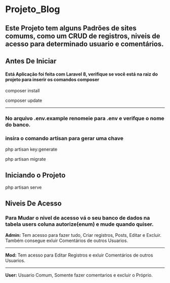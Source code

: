 # Projeto_Blog
<div>
    <h2>Este Projeto tem alguns Padrões de sites comums, como um CRUD de registros, niveis de acesso para determinado usuario e comentários.<h2>
</div>
<div>
    <h2>Antes De Iniciar</h2>
    <h4>Está Aplicação foi feita com Laravel 8, verifique se você está na raiz do projeto para inserir os comandos composer</h4>
    <p>composer install</p>
    <p>composer update</p>
<hr>
    <h3>No arquivo .env.example renomeie para .env e verifque o nome do banco.</h3>
    <h3>insira o comando artisan para gerar uma chave</h3>
    <p>php artisan key:generate</p>
    <p>php artisan migrate</p>
</div>

<div>
    <h2>Iniciando o Projeto</h2>
    <p>php artisan serve</p>
</div>

<div>
    <h2>Niveis De Acesso</h2>
    <h3>Para Mudar o nivel de acesso vá o seu banco de dados na tabela users coluna autorize(enum) e mude quando quiser.</h3>
    <p><strong>Admin:</strong> Tem acesso para fazer tudo, Criar registros, Posts, Editar e Excluir. Também consegue exluir Comentários de outros Usuarios.</p>
<hr>
    <p><strong>Mod:</strong> Tem acesso para Editar Registros e exluir Comentários de outros Usuarios.</p>
<hr>
    <p><strong>User:</strong> Usuario Comum, Somente fazer comentarios e excluir o Próprio.</p>
</div>


